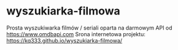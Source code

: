 # wyszukiarka-filmowa
Prosta wyszukiwarka filmów / seriali oparta na darmowym API od https://www.omdbapi.com
Srona internetowa projektu: https://kq333.github.io/wyszukiarka-filmowa/
